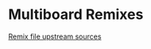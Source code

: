 # Multiboard Remixes

[Remix file upstream sources](https://www.multiboard.io/parts-library/remixing)